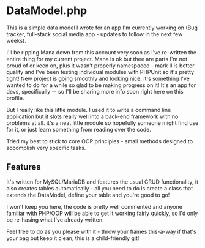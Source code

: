 # DataModel.php

This is a simple data model I wrote for an app I'm currently working on (Bug tracker, full-stack social media app - updates to follow in the next few weeks).

I'll be ripping Mana down from this account very soon as I've re-written the entire thing for my current project. Mana is ok but thee are parts I'm not proud of or keen on, plus it wasn't properly namespaced - mark II is better quality and I've been testing individual modules with PHPUnit so it's pretty tight! New project is going smoothly and looking nice, it's something I've wanted to do for a while so glad to be making progress on it! It's an app for devs, specifically -- so I'll be sharing more info soon right here on this profile.

But I really like this little module. I used it to write a command line application but it slots really well into a back-end framework with no problems at all. it's a neat little module so hopefully someone might find use for it, or just learn something from reading over the code.

Tried my best to stick to core OOP principles - small methods designed to accomplish very specific tasks.


## Features

It's written for MySQL/MariaDB and features the usual CRUD functionality, it also creates tables automatically - all you need to do is create a class that extends the DataModel, define your table and you're good to go!

I won't keep you here, the code is pretty well commented and anyone familiar with PHP/OOP will be able to get it working fairly quickly, so I'd only be re-hasing what I've already written.

Feel free to do as you please with it - throw your flames this-a-way if that's your bag but keep it clean, this is a child-friendly git!
